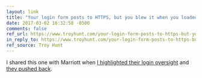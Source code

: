 ```yaml
---
layout: link
title: "Your login form posts to HTTPS, but you blew it when you loaded it over HTTP"
date: 2017-03-02 16:32:58 -0500
comments: false
ref_url: https://www.troyhunt.com/your-login-form-posts-to-https-but-you/
in_reply_to: https://www.troyhunt.com/your-login-form-posts-to-https-but-you/
ref_source: Troy Hunt
---
```


I shared this one with Marriott when [I highlighted their login oversight](https://twitter.com/aarongustafson/status/836681750776590336) and [they pushed back](https://twitter.com/marriott/status/836922588966359044).